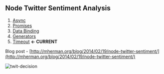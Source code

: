 ## Node Twitter Sentiment Analysis

1. [Async](https://github.com/mjhea0/node-twitter-sentiment-async)
2. [Promises](https://github.com/mjhea0/node-twitter-sentiment-promises)
3. [Data Binding](https://github.com/mjhea0/node-twitter-sentiment-databinding)
4. [Generators](https://github.com/mjhea0/node-twitter-sentiment-generators)
5. [Timeout](https://github.com/mjhea0/node-twitter-sentiment) **<- CURRENT**

Blog post - [http://mherman.org/blog/2014/02/19/node-twitter-sentiment/](http://mherman.org/blog/2014/02/19/node-twitter-sentiment/)

![twit-decision](https://raw.github.com/mjhea0/node-twitter-sentiment/master/twit-decision.png)

